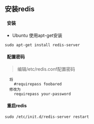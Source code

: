 ## 安装redis
#### &nbsp;&nbsp;安装
- Ubuntu 使用apt-get安装
```
sudo apt-get install redis-server
```

#### &nbsp;&nbsp;配置密码

> 编辑/etc/redis.conf配置密码

```
  将
    #requirepass foobared
  修改为
    requirepass your-password
```

#### &nbsp;&nbsp;重启redis
```
sudo /etc/init.d/redis-server restart
```
